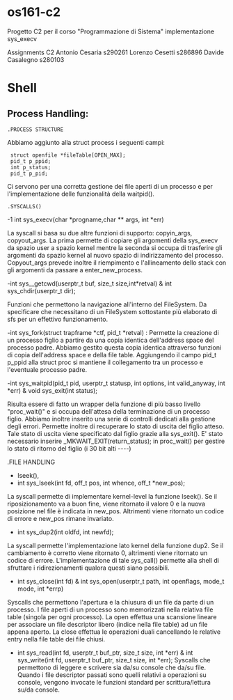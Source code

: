 # os161-c2
Progetto C2 per il corso "Programmazione di Sistema"
implementazione sys_execv


Assignments C2 
Antonio Cesaria s290261 Lorenzo Cesetti s286896 Davide Casalegno s280103
# Shell
## Process Handling:
  
    .PROCESS STRUCTURE
Abbiamo aggiunto alla struct process i seguenti campi:

     struct openfile *fileTable[OPEN_MAX];
     pid_t p_ppid; 
     int p_status;   
     pid_t p_pid;  
Ci servono per una corretta gestione dei file aperti di un processo e per l'implementazione delle funzionalità della waitpid().


    .SYSCALLS()

-1 int sys_execv(char *progname,char ** args, int *err)

La syscall si basa su due altre funzioni di supporto: copyin_args, copyout_args. La prima permette di copiare gli argomenti della sys_execv da spazio user a spazio kernel mentre la seconda si occupa di trasferire gli argomenti da spazio kernel al nuovo spazio di indirizzamento del processo. 
Copyout_args prevede inoltre il riempimento e l'allineamento dello stack con gli argomenti da passare a enter_new_process. 

-int sys__getcwd(userptr_t buf, size_t size,int*retval) & 
  int sys_chdir(userptr_t dir);

Funzioni che permettono la navigazione all'interno del FileSystem. Da specificare che necessitano di un FileSystem sottostante più elaborato di sfs per un effettivo funzionamento.

-int sys_fork(struct trapframe *ctf, pid_t *retval) :
 Permette la creazione di un processo figlio a partire da una copia identica dell'address space del processo padre. Abbiamo gestito questa copia identica attraverso funzioni  di copia dell'address space e della file table.
Aggiungendo il campo pid_t p_ppid alla struct proc si mantiene il collegamento tra un processo e l'eventuale processo padre.

-int sys_waitpid(pid_t pid, userptr_t statusp, int options, int valid_anyway, int *err) & void sys_exit(int status);

Risulta essere di fatto un wrapper della funzione di più basso livello "proc_wait()"  e si occupa dell'attesa della terminazione di  un processo figlio. Abbiamo inoltre inserito una serie di controlli dedicati alla gestione degli errori. Permette inoltre di  recuperare lo stato di uscita del figlio atteso. Tale stato di uscita viene specificato dal figlio grazie alla sys_exit(). E' stato necessario inserire _MKWAIT_EXIT(return_status); in proc_wait() per gestire lo stato di ritorno del figlio (i 30 bit alti ----)



.FILE HANDLING

- lseek(), 
- int sys_lseek(int fd, off_t pos, int whence, off_t *new_pos);

La syscall permette di implementare kernel-level la funzione lseek(). Se il riposizionamento va a buon fine, viene ritornato il valore 0 e la nuova posizione nel file è indicata in new_pos. Altrimenti viene ritornato un codice di errore e new_pos rimane invariato.



-  int sys_dup2(int oldfd, int newfd);

La syscall permette l'implementazione lato kernel della funzione dup2. Se il cambiamento è corretto  viene ritornato 0, altrimenti viene ritornato un codice di errore. L'implementazione di tale sys_call() permette alla shell di sfruttare i ridirezionamenti qualora questi siano possibili.


- int sys_close(int fd) & int sys_open(userptr_t path, int openflags, mode_t mode, int *errp)
 
 Syscalls che permettono l'apertura e la chiusura di un file da parte di un processo. I file aperti di un processo 
 sono memorizzati nella relativa file table (singola per ogni processo). La open effettua una scansione lineare per associare un file descriptor libero (indice nella file table)  ad un file appena aperto. La close effettua le operazioni duali cancellando le relative entry nella file table dei file chiusi. 

- int sys_read(int fd, userptr_t buf_ptr, size_t size, int *err) & int sys_write(int fd, userptr_t buf_ptr, size_t size, int *err);
Syscalls che permettono di leggere e scrivere sia da/su console che da/su file. Quando i file descriptor passati sono quelli relativi a operazioni su console, vengono invocate le funzioni standard per scrittura/lettura su/da console.
